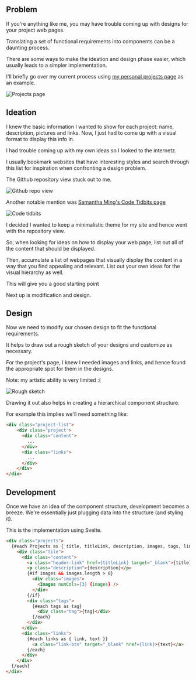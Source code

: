 ## Problem
If you're anything like me, you may have trouble coming up with designs for your project web pages. 

Translating a set of functional requirements into components can be a daunting process. 

There are some ways to make the ideation and design phase easier, which usually leads to a simpler implementation. 

I'll briefly go over my current process using [my personal projects page](https://sibta.in/projects) as an example.

![Projects page](https://i.imgur.com/PFerhK5.png)

## Ideation
I knew the basic information I wanted to show for each project: name, description, pictures and links. Now, I just had to come up with a visual format to display this info in.

I had trouble coming up with my own ideas so I looked to the internetz.

I usually bookmark websites that have interesting styles and search through this list for inspiration when confronting a design problem.

The Github repository view stuck out to me.

![Github repo view](https://i.imgur.com/UCIbUPs.png)

Another notable mention was [Samantha Ming's Code Tidbits page](https://www.samanthaming.com/tidbits/)

![Code tidbits](https://i.imgur.com/20bJ24s.png)

I decided I wanted to keep a minimalistic theme for my site and hence went with the repository view.

So, when looking for ideas on how to display your web page, list out all of the content that should be displayed. 

Then, accumulate a list of webpages that visually display the content in a way that you find appealing and relevant. List out your own ideas for the visual hierarchy as well.

This will give you a good starting point 

Next up is modification and design.

## Design

Now we need to modify our chosen design to fit the functional requirements. 

It helps to draw out a rough sketch of your designs and customize as necessary.

For the project's page, I knew I needed images and links, and hence found the appropriate spot for them in the designs.

Note: my artistic ability is very limited :(

![Rough sketch](https://i.imgur.com/YGSvJTb.jpg)

Drawing it out also helps in creating a hierarchical component structure.

For example this implies we'll need something like:

```html
<div class="project-list">
    <div class="project">
      <div class="content">
        ...
      </div>  
      <div class="links">
        ...
      </div>
    </div>
</div>
```

## Development

Once we have an idea of the component structure, development becomes a breeze. We're essentially just plugging data into the structure (and styling it).

This is the implementation using Svelte.

```html
<div class="projects">
  {#each Projects as { title, titleLink, description, images, tags, links }}
    <div class="tile">
      <div class="content">
        <a class="header-link" href={titleLink} target="_blank">{title}</a>
        <p class="description">{description}</p>
        {#if images && images.length > 0}
          <div class="images">
            <Images numCols={3} {images} />
          </div>
        {/if}
        <div class="tags">
          {#each tags as tag}
            <div class="tag">{tag}</div>
          {/each}
        </div>
      </div>
      <div class="links">
        {#each links as { link, text }}
          <a class="link-btn" target="_blank" href={link}>{text}</a>
        {/each}
      </div>
    </div>
  {/each}
</div>
```